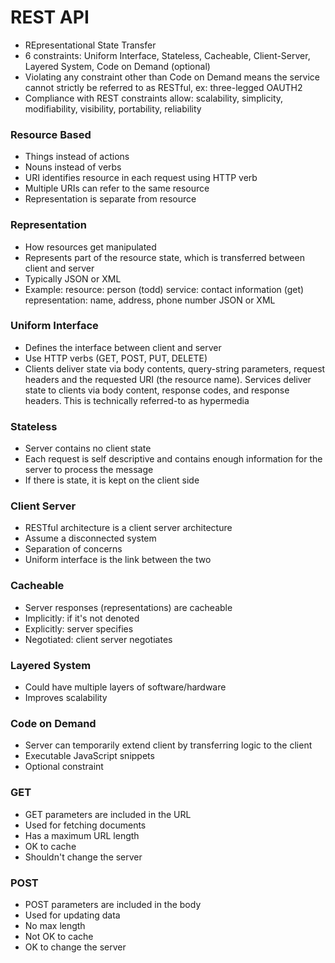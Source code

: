 # REST API
- REpresentational State Transfer
- 6 constraints: Uniform Interface, Stateless, Cacheable, Client-Server, Layered System, Code on Demand (optional)
- Violating any constraint other than Code on Demand means the service cannot strictly be referred to as RESTful, ex: three-legged OAUTH2
- Compliance with REST constraints allow: scalability, simplicity, modifiability, visibility, portability, reliability

### Resource Based
- Things instead of actions
- Nouns instead of verbs
- URI identifies resource in each request using HTTP verb
- Multiple URIs can refer to the same resource
- Representation is separate from resource

### Representation
- How resources get manipulated
- Represents part of the resource state, which is transferred between client and server
- Typically JSON or XML
- Example:
  resource: person (todd)
  service: contact information (get)
  representation: name, address, phone number
  JSON or XML

### Uniform Interface
- Defines the interface between client and server
- Use HTTP verbs (GET, POST, PUT, DELETE)
- Clients deliver state via body contents, query-string parameters, request headers and the requested URI (the resource name). Services deliver state to clients via body content, response codes, and response headers. This is technically referred-to as hypermedia

### Stateless
- Server contains no client state
- Each request is self descriptive and contains enough information for the server to process the message
- If there is state, it is kept on the client side

### Client Server
- RESTful architecture is a client server architecture
- Assume a disconnected system
- Separation of concerns
- Uniform interface is the link between the two

### Cacheable
- Server responses (representations) are cacheable
- Implicitly: if it's not denoted
- Explicitly: server specifies
- Negotiated: client server negotiates

### Layered System
- Could have multiple layers of software/hardware
- Improves scalability

### Code on Demand
- Server can temporarily extend client by transferring logic to the client
- Executable JavaScript snippets
- Optional constraint

### GET
- GET parameters are included in the URL
- Used for fetching documents
- Has a maximum URL length
- OK to cache
- Shouldn't change the server

### POST
- POST parameters are included in the body
- Used for updating data
- No max length
- Not OK to cache
- OK to change the server
